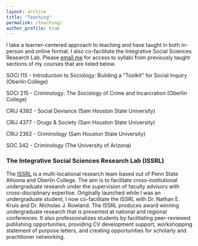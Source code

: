 ```yaml
---
layout: archive
title: "Teaching"
permalink: /teaching/
author_profile: true
---
```

I take a learner-centered approach to teaching and have taught in both in-person and online format. I also co-facilitate the Integrative Social Sciences Research Lab. Please [email me](akinney1@oberlin.edu) for access to syllabi from previously taught sections of my courses that are listed below.

SOCI 115 - Introduction to Sociology: Building a "Toolkit" for Social Inquiry (Oberlin College)

SOCI 215 - Criminology: The Sociology of Crime and Incarcration (Oberlin College)

CRIJ 4382 - Social Deviance (Sam Houston State University)

CRIJ 4377 - Drugs & Society (Sam Houston State University)

CRIJ 2362 - Criminology (Sam Houston State University)

SOC 342 - Criminology (The University of Arizona)

### The Integrative Social Sciences Research Lab (ISSRL)

The [ISSRL](https://altoona.psu.edu/story/61731/2023/11/28/altoona-criminal-justice-students-present-criminology-conference) is a multi-locational research team based out of Penn State Altoona and Oberlin College. The aim is to facilitate cross-institutional undergraduate research under the supervision of faculty advisors with cross-disciplinary expertise. Originally launched while I was an undergraduate student, I now co-facilitate the ISSRL with Dr. Nathan E. Kruis and Dr. Nicholas J. Rowland. The ISSRL produces award winning undergraduate research that is presented at national and regional conferences. It also professionalizes students by facilitating peer-reviewed publishing opportunities, providing CV development support, workshopping statement of purpose letters, and creating opportunities for scholarly and practitioner networking. 

